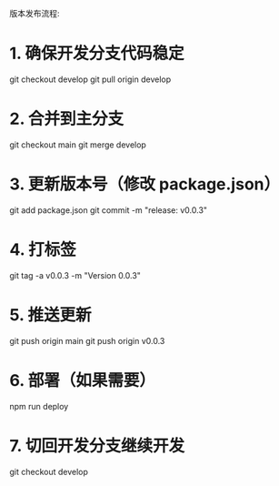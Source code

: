 版本发布流程:
# 1. 确保开发分支代码稳定
git checkout develop
git pull origin develop

# 2. 合并到主分支
git checkout main
git merge develop

# 3. 更新版本号（修改 package.json）
git add package.json
git commit -m "release: v0.0.3"

# 4. 打标签
git tag -a v0.0.3 -m "Version 0.0.3"

# 5. 推送更新
git push origin main
git push origin v0.0.3

# 6. 部署（如果需要）
npm run deploy

# 7. 切回开发分支继续开发
git checkout develop